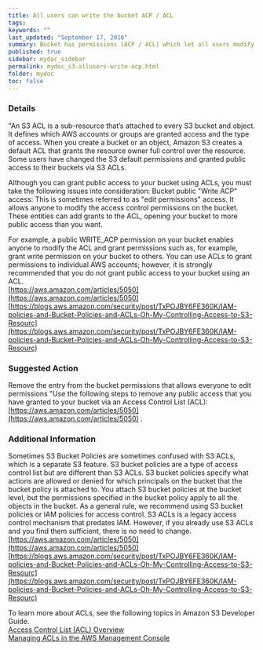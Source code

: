 ```yaml
---
title: All users can write the bucket ACP / ACL
tags:
keywords: ""
last_updated: "September 17, 2016"
summary: Bucket has permissions (ACP / ACL) which let all users modify the permissions
published: true
sidebar: mydoc_sidebar
permalink: mydoc_s3-allusers-write-acp.html
folder: mydoc
toc: false
---
```


### Details   
"An S3 ACL is a sub-resource that’s attached to every S3 bucket and object. It defines which AWS accounts or groups are granted access and the type of access. When you create a bucket or an object, Amazon S3 creates a default ACL that grants the resource owner full control over the resource. Some users have changed the S3 default permissions and granted public access to their buckets via S3 ACLs.  

Although you can grant public access to your bucket using ACLs, you must take the following issues into consideration: Bucket public "Write ACP" access: This is sometimes referred to as "edit permissions" access. It allows anyone to modify the access control permissions on the bucket. These entities can add grants to the ACL, opening your bucket to more public access than you want.  

For example, a public WRITE_ACP permission on your bucket enables anyone to modify the ACL and grant permissions such as, for example, grant write permission on your bucket to others. You can use ACLs to grant permissions to individual AWS accounts; however, it is strongly recommended that you do not grant public access to your bucket using an ACL.  
[https://aws.amazon.com/articles/5050](https://aws.amazon.com/articles/5050)  
[https://blogs.aws.amazon.com/security/post/TxPOJBY6FE360K/IAM-policies-and-Bucket-Policies-and-ACLs-Oh-My-Controlling-Access-to-S3-Resourc](https://blogs.aws.amazon.com/security/post/TxPOJBY6FE360K/IAM-policies-and-Bucket-Policies-and-ACLs-Oh-My-Controlling-Access-to-S3-Resourc)

### Suggested Action  
Remove the entry from the bucket permissions that allows everyone to edit permissions
"Use the following steps to remove any public access that you have granted to your bucket via an Access Control List (ACL): [https://aws.amazon.com/articles/5050](https://aws.amazon.com/articles/5050) .  

### Additional Information  
Sometimes S3 Bucket Policies are sometimes confused with S3 ACLs, which is a separate S3 feature. S3 bucket policies are a type of access control list but are different than S3 ACLs. S3 bucket policies specify what actions are allowed or denied for which principals on the bucket that the bucket policy is attached to. You attach S3 bucket policies at the bucket level, but the permissions specified in the bucket policy apply to all the objects in the bucket. As a general rule, we recommend using S3 bucket policies or IAM policies for access control. S3 ACLs is a legacy access control mechanism that predates IAM. However, if you already use S3 ACLs and you find them sufficient, there is no need to change.
[https://aws.amazon.com/articles/5050](https://aws.amazon.com/articles/5050)  
[https://blogs.aws.amazon.com/security/post/TxPOJBY6FE360K/IAM-policies-and-Bucket-Policies-and-ACLs-Oh-My-Controlling-Access-to-S3-Resourc](https://blogs.aws.amazon.com/security/post/TxPOJBY6FE360K/IAM-policies-and-Bucket-Policies-and-ACLs-Oh-My-Controlling-Access-to-S3-Resourc)  

To learn more about ACLs, see the following topics in Amazon S3 Developer Guide.  
[Access Control List (ACL) Overview](http://docs.amazonwebservices.com/AmazonS3/latest/dev/ACLOverview.html)  
[Managing ACLs in the AWS Management Console](http://docs.amazonwebservices.com/AmazonS3/latest/dev/ManageACLsUsingConsole.html)
